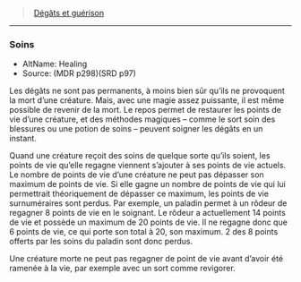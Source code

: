 ﻿---
!GenericItem
Name: Soins
AltName: Healing
Source: (MDR p298)(SRD p97)
Id: damage_healing_hd.md#soins
ParentLink: damage_healing_hd.md#dégâts-et-guérison-
ParentName: 'Dégâts et guérison '
NameLevel: 3
Attributes: {}
AttributesDictionary: >+
  {}

---
> [Dégâts et guérison ](hd_damage_healing.md)

---

### Soins

- AltName: Healing
- Source: (MDR p298)(SRD p97)

Les dégâts ne sont pas permanents, à moins bien sûr qu’ils ne provoquent la mort d’une créature. Mais, avec une magie assez puissante, il est même possible de revenir de la mort. Le repos permet de restaurer les points de vie d’une créature, et des méthodes magiques – comme le sort soin des blessures ou une potion de soins – peuvent soigner les dégâts en un instant.

Quand une créature reçoit des soins de quelque sorte qu’ils soient, les points de vie qu’elle regagne viennent s’ajouter à ses points de vie actuels. Le nombre de points de vie d’une créature ne peut pas dépasser son maximum de points de vie. Si elle gagne un nombre de points de vie qui lui permettrait théoriquement de dépasser ce maximum, les points de vie surnuméraires sont perdus. Par exemple, un paladin permet à un rôdeur de regagner 8 points de vie en le soignant. Le rôdeur a actuellement 14 points de vie et possède un maximum de 20 points de vie. Il ne regagne donc que 6 points de vie, ce qui porte son total à 20, son maximum. 2 des 8 points offerts par les soins du paladin sont donc perdus.

Une créature morte ne peut pas regagner de point de vie avant d’avoir été ramenée à la vie, par exemple avec un sort comme revigorer.

